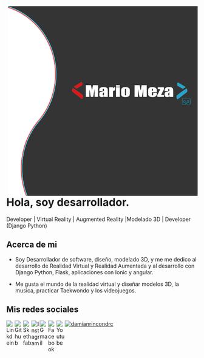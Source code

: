 <img align="right" width="500" height="500" src="https://github.com/MarioMeza/MarioMeza/blob/master/home-banner-bg.png">


# Hola, soy desarrollador.

Developer | Virtual Reality | Augmented Reality |Modelado 3D | Developer (Django Python)


## Acerca de mi

- Soy Desarrollador de software, diseño, modelado 3D, y me me dedico al desarrollo de Realidad Virtual y Realidad Aumentada y al desarrollo con Django Python, Flask, aplicaciones con Ionic y angular.

- Me gusta el mundo de la realidad virtual y diseñar modelos 3D, la musica, practicar Taekwondo y los videojuegos.



## Mis redes sociales

<a href="https://twitter.com/mariomezasosa">
  <img alt="damianrincondrc" width="22px" src="https://img.icons8.com/fluent/48/000000/twitter.png"/>
</a>
<a href="https://www.linkedin.com/in/mario-meza96/">
  <img align="left" alt="Linkdein" width="22px" src="https://cdn.jsdelivr.net/npm/simple-icons@v3/icons/linkedin.svg" />
</a>
<a href="https://github.com/MarioMeza/">
  <img align="left" alt="Github" width="22px" src="https://img.icons8.com/fluent/48/000000/github.png"/>
</a>
<a href="https://sketchfab.com/uriel19961810">
  <img width="22px" align="left" alt="Skethfab" src="https://img.icons8.com/color/48/000000/orthogonal-view.png"/>
</a>
<a href="https://www.instagram.com/mario_meza96/">
  <img align="left" alt="Instagram" width="22px" src="https://img.icons8.com/nolan/64/instagram-new.png"/>
</a>
<a href="mario.meza.alt@gmail.com">
  <img align="left" alt="Gmail" width="22px" src="https://img.icons8.com/fluent/48/000000/gmail.png"/>
</a>
<a href="https://www.facebook.com/mario.mezasosa">
  <img align="left" alt="Facebook" width="22px" src="https://img.icons8.com/android/24/000000/facebook.png"/>
</a>
<a href="https://www.youtube.com/channel/UCiv3Sc-qSq2HThd5pLuTo2w?view_as=subscriber">
  <img align="left" alt="Youtube" width="22px" src="https://img.icons8.com/fluent/48/000000/youtube-play.png"/>
</a>

<!--
**MarioMeza/MarioMeza** is a ✨ _special_ ✨ repository because its `README.md` (this file) appears on your GitHub profile.

Here are some ideas to get you started:
<img align="right" width="500" height="500" src="https://github.com/MarioMeza/MarioMeza/blob/master/home-banner-bg.png">


# Hola, soy desarrollador.

Full-Stack | Web | Mobile (Android & Flutter)



## Acerca de mi


- 🔭 I’m currently working on ...
- 🌱 I’m currently learning ...
- 👯 I’m looking to collaborate on ...
- 🤔 I’m looking for help with ...
- 💬 Ask me about ...
- 📫 How to reach me: ...
- 😄 Pronouns: ...
- ⚡ Fun fact: ...
-->
